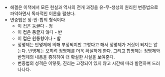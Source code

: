 - 헤겔은 이책에서 모든 현실과 역사의 전개 과정을 유-무-생성의 원리인 변증법으로 파악하면서 독자적인 이론을 펼쳤다.
- 변증법은 정-반-합의 형식이다
    - 이 컵은 둥글다 - 정
    - 이 컵은 둥글지 않다 - 반
    - 이 컵은 원통형이다 - 합
    - 정명제는 반명제에 의해 부정되지만 그렇다고 해서 정명제가 거짓이 되지는 않는다. 반명제는 오히려 정명제를 더욱 확실하게 한다. 그리고 합명제는 정명제와 반명제의 내용을 종하하여 더 확실한 사실을 보여준다. 
    - 변증법의 성격은 이렇듯, 진리는 고정되어 있지 않고 시간에 따라 발전하며 드러나나다.
